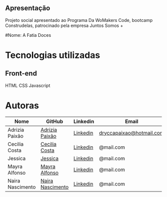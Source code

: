 ## Apresentação

Projeto social apresentado ao Programa Da WoMakers Code, bootcamp Construdelas, patrocinado pela empresa Juntos Somos +

#Nome: A Fatia Doces


# Tecnologias utilizadas 
## Front-end
HTML
CSS
Javascript


# Autoras

Nome | GitHub | Linkedin | Email
--------- | ------ | -------- | -----------
Adrizia Paixão | [Adrizia Paixão](https://github.com/Drycca-paixao) | [Linkedin](https://www.linkedin.com/in/adrizia-paixao/) | dryccapaixao@hotmail.com |
Cecilia Costa | [Cecilia Costa](https://github.com/) | [Linkedin](https://www.linkedin.com/in) | @mail.com 
Jessica | [Jessica](https://github.com/) | [Linkedin](https://www.linkedin.com/in) | @mail.com 
Mayra Alfonso | [Mayra Alfonso](https://github.com/) | [Linkedin](https://www.linkedin.com/in) | @mail.com 
Naira Nascimento | [Naira Nascimento](https://github.com/) | [Linkedin](https://www.linkedin.com/in) | @mail.com |

